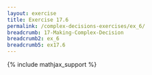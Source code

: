 ```yaml
---
layout: exercise
title: Exercise 17.6
permalink: /complex-decisions-exercises/ex_6/
breadcrumb: 17-Making-Complex-Decision
breadcrumb2: ex_6
breadcrumb5: ex17.6
---
```


{% include mathjax_support %}

